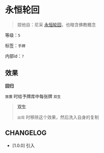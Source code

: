 # 永恒轮回

> 捏他自：尼采 [永恒轮回](https://zh.wikipedia.org/wiki/%E6%B0%B8%E6%81%92%E8%BD%AE%E5%9B%9E)，也暗含佛教概念

等级：`5`

标签：`手牌`

内部id：`?`

## 效果

**回归**

`放置` 时给予牌库中每张牌 `双生`

> **双生**
>
> `出现` 时移除这个效果，然后洗入自身的复制

## CHANGELOG

- [1.0.0] 引入
